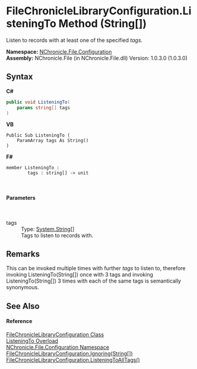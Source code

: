 # FileChronicleLibraryConfiguration.ListeningTo Method (String[])
 

Listen to records with at least one of the specified *tags*.

**Namespace:**&nbsp;<a href="N_NChronicle_File_Configuration.md">NChronicle.File.Configuration</a><br />**Assembly:**&nbsp;NChronicle.File (in NChronicle.File.dll) Version: 1.0.3.0 (1.0.3.0)

## Syntax

**C#**<br />
``` C#
public void ListeningTo(
	params string[] tags
)
```

**VB**<br />
``` VB
Public Sub ListeningTo ( 
	ParamArray tags As String()
)
```

**F#**<br />
``` F#
member ListeningTo : 
        tags : string[] -> unit 

```

<br />

#### Parameters
&nbsp;<dl><dt>tags</dt><dd>Type: <a href="http://msdn2.microsoft.com/en-us/library/s1wwdcbf" target="_blank">System.String</a>[]<br />Tags to listen to records with.</dd></dl>

## Remarks
This can be invoked multiple times with further *tags* to listen to, therefore invoking ListeningTo(String[]) once with 3 tags and invoking ListeningTo(String[]) 3 times with each of the same tags is semantically synonymous.

## See Also


#### Reference
<a href="T_NChronicle_File_Configuration_FileChronicleLibraryConfiguration.md">FileChronicleLibraryConfiguration Class</a><br /><a href="Overload_NChronicle_File_Configuration_FileChronicleLibraryConfiguration_ListeningTo.md">ListeningTo Overload</a><br /><a href="N_NChronicle_File_Configuration.md">NChronicle.File.Configuration Namespace</a><br /><a href="M_NChronicle_File_Configuration_FileChronicleLibraryConfiguration_Ignoring_1.md">FileChronicleLibraryConfiguration.Ignoring(String[])</a><br /><a href="M_NChronicle_File_Configuration_FileChronicleLibraryConfiguration_ListeningToAllTags.md">FileChronicleLibraryConfiguration.ListeningToAllTags()</a><br />

